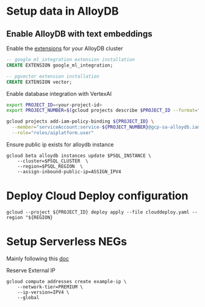 # Setup data in AlloyDB

## Enable AlloyDB with text embeddings

Enable the [extensions](https://github.com/pgvector/pgvector#getting-started)
for your AlloyDB cluster

```sql
-- google_ml_integration extension installation
CREATE EXTENSION google_ml_integration;

-- pgvector extension installation
CREATE EXTENSION vector;
```

Enable database integration with VertexAI

```bash
export PROJECT_ID=<your-project-id>
export PROJECT_NUMBER=$(gcloud projects describe $PROJECT_ID --format="value(projectNumber)")

gcloud projects add-iam-policy-binding ${PROJECT_ID} \
  --member="serviceAccount:service-${PROJECT_NUMBER}@gcp-sa-alloydb.iam.gserviceaccount.com" \
  --role="roles/aiplatform.user"
```

Ensure public ip exists for alloydb instance

```
gcloud beta alloydb instances update $PSQL_INSTANCE \
    --cluster=$PSQL_CLUSTER  \
    --region=$PSQL_REGION  \
    --assign-inbound-public-ip=ASSIGN_IPV4
```

# Deploy Cloud Deploy configuration

```
gcloud --project ${PROJECT_ID} deploy apply --file clouddeploy.yaml --region "${REGION}
```

# Setup Serverless NEGs

Mainly following this [doc](https://cloud.google.com/load-balancing/docs/https/setup-global-ext-https-serverless)

Reserve External IP

```
gcloud compute addresses create example-ip \
    --network-tier=PREMIUM \
    --ip-version=IPV4 \
    --global
```